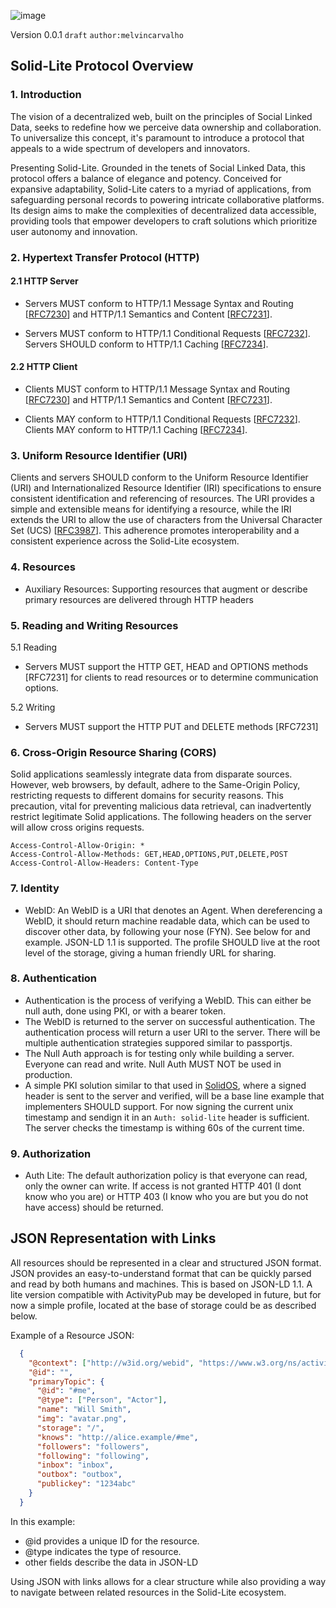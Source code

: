 ![image](https://github.com/solid-lite/draft-spec/assets/65864/d9b22bad-de6c-4f8a-97ec-827b1caafa56)

Version 0.0.1 `draft` `author:melvincarvalho`

## Solid-Lite Protocol Overview

### 1. Introduction

The vision of a decentralized web, built on the principles of Social Linked Data, seeks to redefine how we perceive data ownership and collaboration. To universalize this concept, it's paramount to introduce a protocol that appeals to a wide spectrum of developers and innovators.

Presenting Solid-Lite. Grounded in the tenets of Social Linked Data, this protocol offers a balance of elegance and potency. Conceived for expansive adaptability, Solid-Lite caters to a myriad of applications, from safeguarding personal records to powering intricate collaborative platforms. Its design aims to make the complexities of decentralized data accessible, providing tools that empower developers to craft solutions which prioritize user autonomy and innovation.

### 2. Hypertext Transfer Protocol (HTTP)

#### 2.1 HTTP Server

- Servers MUST conform to HTTP/1.1 Message Syntax and Routing [[RFC7230](https://solidproject.org/TR/protocol#bib-rfc7230)] and HTTP/1.1 Semantics and Content [[RFC7231](https://solidproject.org/TR/protocol#bib-rfc7231)].

- Servers MUST conform to HTTP/1.1 Conditional Requests [[RFC7232](https://solidproject.org/TR/protocol#bib-rfc7232)]. Servers SHOULD conform to HTTP/1.1 Caching [[RFC7234](https://solidproject.org/TR/protocol#bib-rfc7234)]. 

#### 2.2 HTTP Client

- Clients MUST conform to HTTP/1.1 Message Syntax and Routing [[RFC7230](https://solidproject.org/TR/protocol#bib-rfc7230)] and HTTP/1.1 Semantics and Content [[RFC7231](https://solidproject.org/TR/protocol#bib-rfc7231)]. 

- Clients MAY conform to HTTP/1.1 Conditional Requests [[RFC7232](https://solidproject.org/TR/protocol#bib-rfc7232)]. Clients MAY conform to HTTP/1.1 Caching [[RFC7234](https://solidproject.org/TR/protocol#bib-rfc7234)]. 

### 3. Uniform Resource Identifier (URI)

Clients and servers SHOULD conform to the Uniform Resource Identifier (URI) and Internationalized Resource Identifier (IRI) specifications to ensure consistent identification and referencing of resources. The URI provides a simple and extensible means for identifying a resource, while the IRI extends the URI to allow the use of characters from the Universal Character Set (UCS) [[RFC3987](https://solidproject.org/TR/protocol#bib-rfc3987)]. This adherence promotes interoperability and a consistent experience across the Solid-Lite ecosystem.

### 4. Resources
- Auxiliary Resources: Supporting resources that augment or describe primary resources are delivered through HTTP headers

### 5. Reading and Writing Resources

5.1 Reading

- Servers MUST support the HTTP GET, HEAD and OPTIONS methods [RFC7231] for clients to read resources or to determine communication options. 

5.2 Writing

- Servers MUST support the HTTP PUT and DELETE methods [RFC7231]

### 6. Cross-Origin Resource Sharing (CORS)

Solid applications seamlessly integrate data from disparate sources. However, web browsers, by default, adhere to the Same-Origin Policy, restricting requests to different domains for security reasons. This precaution, vital for preventing malicious data retrieval, can inadvertently restrict legitimate Solid applications.  The following headers on the server will allow cross origins requests.

```
Access-Control-Allow-Origin: *
Access-Control-Allow-Methods: GET,HEAD,OPTIONS,PUT,DELETE,POST
Access-Control-Allow-Headers: Content-Type
```

### 7. Identity
- WebID: An WebID is a URI that denotes an Agent.  When dereferencing a WebID, it should return machine readable data, which can be used to discover other data, by following your nose (FYN).  See below for and example.  JSON-LD 1.1 is supported.  The profile SHOULD live at the root level of the storage, giving a human friendly URL for sharing.

### 8. Authentication 
- Authentication is the process of verifying a WebID.  This can either be null auth, done using PKI, or with a bearer token.
- The WebID is returned to the server on successful authentication.  The authentication process will return a user URI to the server.  There will be multiple authentication strategies suppored similar to passportjs.
- The Null Auth approach is for testing only while building a server.  Everyone can read and write.  Null Auth MUST NOT be used in production.
- A simple PKI solution similar to that used in [SolidOS](https://github.com/SolidOS/solid-ui/blob/main/src/chat/keys.ts), where a signed header is sent to the server and verified, will be a base line example that implementers SHOULD support.  For now signing the current unix timestamp and sendign it in an `Auth: solid-lite` header is sufficient.  The server checks the timestamp is withing 60s of the current time.

### 9. Authorization
- Auth Lite: The default authorization policy is that everyone can read, only the owner can write.  If access is not granted HTTP 401 (I dont know who you are) or HTTP 403 (I know who you are but you do not have access) should be returned.

## JSON Representation with Links

All resources should be represented in a clear and structured JSON format. JSON provides an easy-to-understand format that can be quickly parsed and read by both humans and machines.  This is based on JSON-LD 1.1.  A lite version compatible with ActivityPub may be developed in future, but for now a simple profile, located at the base of storage could be as described below.

Example of a Resource JSON:

```json
  {
    "@context": ["http://w3id.org/webid", "https://www.w3.org/ns/activitystreams"],
    "@id": "",
    "primaryTopic": {
      "@id": "#me",
      "@type": ["Person", "Actor"],
      "name": "Will Smith",
      "img": "avatar.png",
      "storage": "/",
      "knows": "http://alice.example/#me",
      "followers": "followers",
      "following": "following",
      "inbox": "inbox",
      "outbox": "outbox",
      "publickey": "1234abc"
    }
  }
```

In this example:
- @id provides a unique ID for the resource.
- @type indicates the type of resource.
- other fields describe the data in JSON-LD

Using JSON with links allows for a clear structure while also providing a way to navigate between related resources in the Solid-Lite ecosystem.
